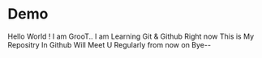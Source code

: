 # Demo
Hello World ! I am GrooT..
I am Learning Git & Github Right now
This is My Repositry In Github 
Will Meet U Regularly from now on
Bye--